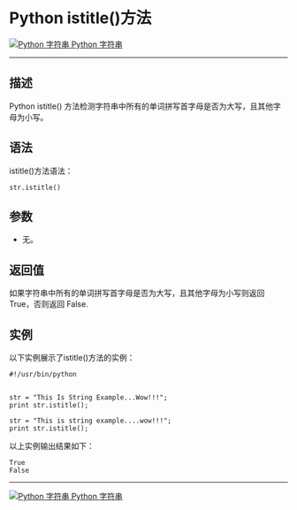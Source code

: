 Python istitle()方法
==================

 [![Python 字符串](../images/up.gif) Python 字符串](python-strings.html)

* * *

描述
--

Python istitle() 方法检测字符串中所有的单词拼写首字母是否为大写，且其他字母为小写。

语法
--

istitle()方法语法：
```
str.istitle()
```
参数
--

*   无。

返回值
---

如果字符串中所有的单词拼写首字母是否为大写，且其他字母为小写则返回 True，否则返回 False.

实例
--

以下实例展示了istitle()方法的实例：
```
#!/usr/bin/python


str = "This Is String Example...Wow!!!";
print str.istitle();

str = "This is string example....wow!!!";
print str.istitle();
```
以上实例输出结果如下：
```
True
False
```
* * *

 [![Python 字符串](../images/up.gif) Python 字符串](python-strings.html)
